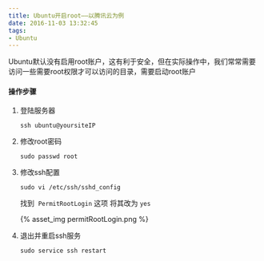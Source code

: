 ```yaml
---
title: Ubuntu开启root——以腾讯云为例
date: 2016-11-03 13:32:45
tags:
- Ubuntu
---
```


Ubuntu默认没有启用root账户，这有利于安全，但在实际操作中，我们常常需要访问一些需要root权限才可以访问的目录，需要启动root账户

#### 操作步骤

1. 登陆服务器

   ```
   ssh ubuntu@yoursiteIP
   ```

2. 修改root密码

   ```
   sudo passwd root
   ```

3. 修改ssh配置

   ```
   sudo vi /etc/ssh/sshd_config
   ```

   找到  `PermitRootLogin` 这项 将其改为 `yes`

   {% asset_img permitRootLogin.png %}

4. 退出并重启ssh服务

   ```
   sudo service ssh restart
   ```

   ​